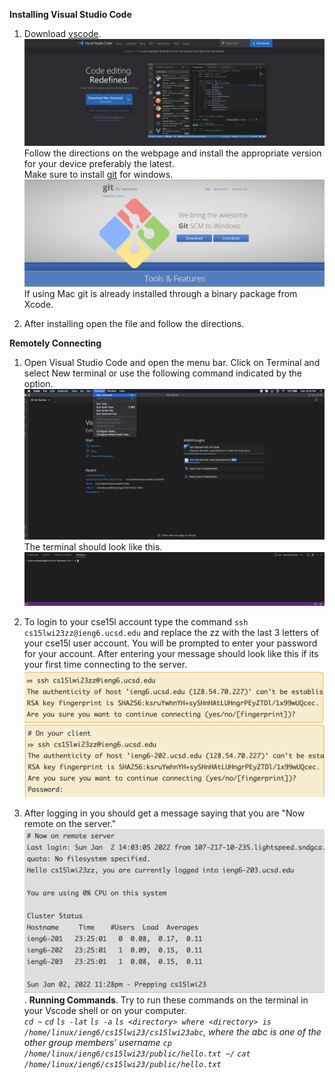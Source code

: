 **Installing Visual Studio Code**
1. Download [vscode](https://code.visualstudio.com/). 
![Vscode Download Page](Vscode.png)	
Follow the directions on the webpage and install the appropriate version for your device preferably the latest.   
Make sure to install [git](https://gitforwindows.org/) for windows.  
![git](git.png)
If using Mac git is already installed through a binary package from Xcode. 

2. After installing open the file and follow the directions.

**Remotely Connecting**
1. Open Visual Studio Code and open the menu bar. Click on Terminal and select New terminal or use the following command indicated by the option.  
![New Terminal](Terminal.png)  
The terminal should look like this.
![terminalwindow](terminaltab.png)


2. To login to your cse15l account type the command `ssh cs15lwi23zz@ieng6.ucsd.edu` and replace the zz with the last 3 letters of your cse15l user account. You will be prompted to enter your password for your account. After entering your message should look like this if its your first time connecting to the server.
![serverlog1](serverlog1.png)
![serverlog2](serverlog2.png)

3. After logging in you should get a message saying that you are "Now remote on the server."
![serverconnected](connected.png). 
**Running Commands**. 
Try to run these commands on the terminal in your Vscode shell or on your computer.  
*`cd ~`*
*`cd`*
*`ls -lat`*
*`ls -a`*
*`ls <directory> where <directory> is /home/linux/ieng6/cs15lwi23/cs15lwi23abc`, where the abc is one of the other group members’ username*
*`cp /home/linux/ieng6/cs15lwi23/public/hello.txt ~/`*
*`cat /home/linux/ieng6/cs15lwi23/public/hello.txt`*




